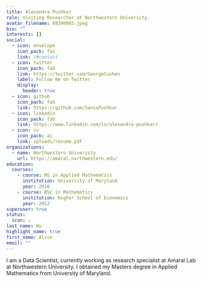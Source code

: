 ```yaml
---
title: Alexandra Pushkar
role: Visiting Researcher at Northwestern University.
avatar_filename: 88390003.jpeg
bio: ""
interests: []
social:
  - icon: envelope
    icon_pack: fas
    link: /#contact
  - icon: twitter
    icon_pack: fab
    link: https://twitter.com/GeorgeCushen
    label: Follow me on Twitter
    display:
      header: true
  - icon: github
    icon_pack: fab
    link: https://github.com/SaniaPushkar
  - icon: linkedin
    icon_pack: fab
    link: https://www.linkedin.com/in/alexandra-pushkar/
  - icon: cv
    icon_pack: ai
    link: uploads/resume.pdf
organizations:
  - name: Northwestern University
    url: https://amaral.northwestern.edu/
education:
  courses:
    - course: MS in Applied Mathematics
      institution: University of Maryland
      year: 2016
    - course: BSc in Mathematics
      institution: Higher School of Economics
      year: 2012
superuser: true
status:
  icon: ☕️
last_name: Wu
highlight_name: true
first_name: Alice
email: ""
---
```

I am a Data Scientist, currently working as research specialist at Amaral Lab at Northwestern University. I obtained my Masters degree in Applied Mathematics from University of Maryland.